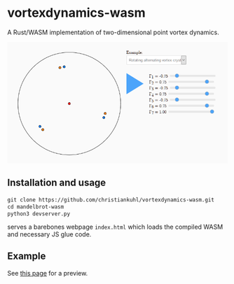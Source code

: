 # vortexdynamics-wasm
A Rust/WASM implementation of two-dimensional point vortex dynamics.

![vortexdynamics-wasm](https://github.com/christiankuhl/vortexdynamics-wasm/raw/master/screenshot.png "vortexdynamics-wasm")

## Installation and usage

```
git clone https://github.com/christiankuhl/vortexdynamics-wasm.git
cd mandelbrot-wasm
python3 devserver.py
```
serves a barebones webpage `index.html` which loads the compiled WASM and necessary JS glue code.

## Example
 See [this page](https://www.musicofreason.de/vortices) for a preview.
